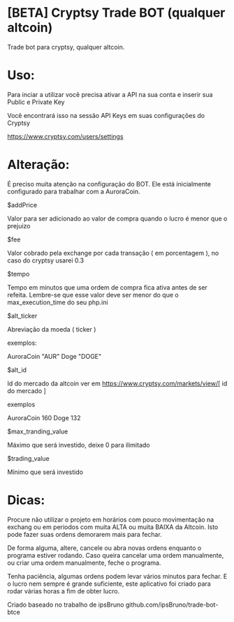 [BETA] Cryptsy Trade BOT (qualquer altcoin)
==============

Trade bot para cryptsy, qualquer altcoin.



Uso:
==============

Para inciar a utilizar você precisa ativar a API na sua conta e inserir sua Public e Private Key

Você encontrará isso na sessão API Keys em suas configurações do Cryptsy

https://www.cryptsy.com/users/settings


Alteração:
==============

É preciso muita atenção na configuração do BOT. Ele está inicialmente configurado para trabalhar com a
AuroraCoin.


$addPrice

Valor para ser adicionado ao valor de compra quando o lucro é menor que o prejuizo


$fee

Valor cobrado pela exchange por cada transação ( em porcentagem ), no caso do cryptsy usarei 0.3


$tempo

Tempo em minutos que uma ordem de compra fica ativa antes de ser refeita. Lembre-se que esse valor deve ser menor do que o max_execution_time do seu php.ini

$alt_ticker

Abreviação da moeda ( ticker )

exemplos:

  AuroraCoin "AUR"
  Doge       "DOGE"
  
$alt_id

Id do mercado da altcoin ver em https://www.cryptsy.com/markets/view/[ id do mercado ]

exemplos

  AuroraCoin 160
  Doge       132
  
$max_tranding_value

Máximo que será investido, deixe 0 para ilimitado

$trading_value

Mínimo que será investido


Dicas:
==============

Procure não utilizar o projeto em horários com pouco movimentação na exchang ou em periodos com muita ALTA ou muita BAIXA da Altcoin. Isto pode fazer suas ordens demorarem mais para fechar.


De forma alguma, altere, cancele ou abra novas ordens enquanto o programa estiver rodando. Caso queira cancelar uma ordem manualmente, ou criar uma ordem manualmente, feche o programa.

Tenha paciência, algumas ordens podem levar vários minutos para fechar. E o lucro nem sempre é grande suficiente, este aplicativo foi criado para rodar várias horas a fim de obter lucro.

Criado baseado no trabalho de ipsBruno
github.com/ipsBruno/trade-bot-btce
